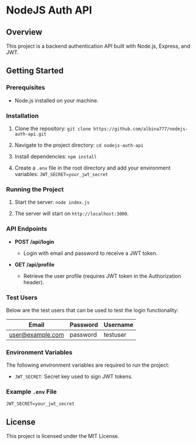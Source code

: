 # NodeJS Auth API

## Overview
This project is a backend authentication API built with Node.js, Express, and JWT.

## Getting Started

### Prerequisites
- Node.js installed on your machine.

### Installation

1. Clone the repository:
   `git clone https://github.com/albina777/nodejs-auth-api.git`
   
2. Navigate to the project directory:
   `cd nodejs-auth-api`

3. Install dependencies:
   `npm install`

4. Create a `.env` file in the root directory and add your environment variables:
   `JWT_SECRET=your_jwt_secret`

### Running the Project

1. Start the server:
   `node index.js`
   
2. The server will start on `http://localhost:3000`.

### API Endpoints

- **POST /api/login**
  - Login with email and password to receive a JWT token.
  
- **GET /api/profile**
  - Retrieve the user profile (requires JWT token in the Authorization header).

### Test Users

Below are the test users that can be used to test the login functionality:

| Email                | Password  | Username |
|----------------------|-----------|----------|
| user@example.com     | password  | testuser |

### Environment Variables

The following environment variables are required to run the project:

- `JWT_SECRET`: Secret key used to sign JWT tokens.

### Example `.env` File

`JWT_SECRET=your_jwt_secret`

## License
This project is licensed under the MIT License.
